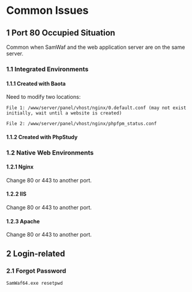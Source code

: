 # Common Issues

## 1 Port 80 Occupied Situation
Common when SamWaf and the web application server are on the same server.

### 1.1 Integrated Environments

#### 1.1.1 Created with Baota

Need to modify two locations:
```
File 1: /www/server/panel/vhost/nginx/0.default.conf (may not exist initially, wait until a website is created)

File 2: /www/server/panel/vhost/nginx/phpfpm_status.conf
```

#### 1.1.2 Created with PhpStudy

### 1.2 Native Web Environments

#### 1.2.1 Nginx
Change 80 or 443 to another port.

#### 1.2.2 IIS
Change 80 or 443 to another port.

#### 1.2.3 Apache
Change 80 or 443 to another port.
 
## 2 Login-related  
### 2.1 Forgot Password

```
SamWaf64.exe resetpwd  
```